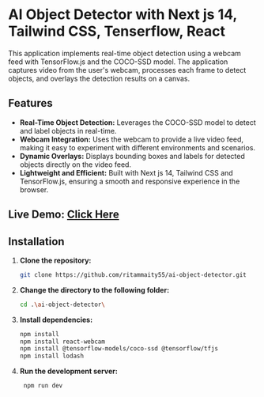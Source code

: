 # AI Object Detector with Next js 14, Tailwind CSS, Tenserflow, React 

This application implements real-time object detection using a webcam feed with TensorFlow.js and the COCO-SSD model. The application captures video from the user's webcam, processes each frame to detect objects, and overlays the detection results on a canvas.

## Features

- **Real-Time Object Detection:** Leverages the COCO-SSD model to detect and label objects in real-time.
- **Webcam Integration:** Uses the webcam to provide a live video feed, making it easy to experiment with different environments and scenarios.
- **Dynamic Overlays:** Displays bounding boxes and labels for detected objects directly on the video feed.
- **Lightweight and Efficient:** Built with Next js 14,  Tailwind CSS and TensorFlow.js, ensuring a smooth and responsive experience in the browser.

## Live Demo: [Click Here](https://ispyde.vercel.app/)

## Installation

1. **Clone the repository:**

   ```bash
   git clone https://github.com/ritammaity55/ai-object-detector.git
2. **Change the directory to the following folder:**
    ```bash
    cd .\ai-object-detector\
3. **Install dependencies:**
    ```bash
    npm install
    npm install react-webcam
    npm install @tensorflow-models/coco-ssd @tensorflow/tfjs
    npm install lodash
4. **Run the development server:**
   ```bash
    npm run dev

